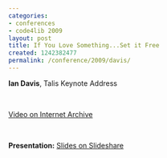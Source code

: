 ```yaml
---
categories:
- conferences
- code4lib 2009
layout: post
title: If You Love Something...Set it Free
created: 1242382477
permalink: /conference/2009/davis/
---
```

<strong>Ian Davis</strong>, Talis
Keynote Address

<p>&nbsp;</p>

<a href="http://www.archive.org/details/Code4lib2009KeynoteAddressIanDavis">Video on Internet Archive</a>

<p>&nbsp;</p>

<strong>Presentation:</strong>
<a href="http://www.slideshare.net/iandavis/code4lib2009-keynote-1073812" target="_blank">Slides on Slideshare</a>
